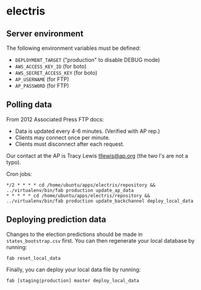 electris
========

Server environment
------------------

The following environment variables must be defined:

* ``DEPLOYMENT_TARGET`` ("production" to disable DEBUG mode)
* ``AWS_ACCESS_KEY_ID`` (for boto)
* ``AWS_SECRET_ACCESS_KEY`` (for boto)
* ``AP_USERNAME`` (for FTP)
* ``AP_PASSWORD`` (for FTP)

Polling data
----------------------

From 2012 Associated Press FTP docs:

* Data is updated every 4-6 minutes. (Verified with AP rep.)
* Clients may connect once per minute.
* Clients must disconnect after each request.

Our contact at the AP is Tracy Lewis <tllewis@ap.org> (the two l's are not a typo).

Cron jobs:

```
*/2 * * * * cd /home/ubuntu/apps/electris/repository && ../virtualenv/bin/fab production update_ap_data
* * * * * cd /home/ubuntu/apps/electris/repository && ../virtualenv/bin/fab production update_backchannel deploy_local_data
```

Deploying prediction data
-------------------------

Changes to the election predictions should be made in ``states_bootstrap.csv`` first. You can then regenerate your local database by running:

```fab reset_local_data```

Finally, you can deploy your local data file by running:

```fab [staging|production] master deploy_local_data```

